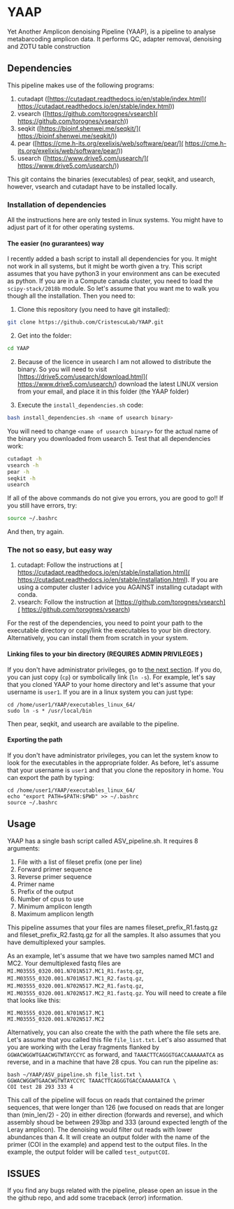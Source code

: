 ﻿# YAAP
Yet Another Amplicon denoising Pipeline (YAAP), is a pipeline to analyse 
metabarcoding amplicon data. It performs QC, adapter removal, denoising and 
ZOTU table construction

## Dependencies
This pipeline makes use of the following programs:
1. cutadapt ([https://cutadapt.readthedocs.io/en/stable/index.html](
https://cutadapt.readthedocs.io/en/stable/index.html))
2. vsearch ([https://github.com/torognes/vsearch](
https://github.com/torognes/vsearch))
3. seqkit ([https://bioinf.shenwei.me/seqkit/](
https://bioinf.shenwei.me/seqkit/))
4. pear ([https://cme.h-its.org/exelixis/web/software/pear/](
https://cme.h-its.org/exelixis/web/software/pear/))
5. usearch ([https://www.drive5.com/usearch/](
https://www.drive5.com/usearch/))

This git contains the binaries (executables) of pear, seqkit, and usearch, 
however, vsearch and cutadapt have to be installed locally.

### Installation of dependencies
All the instructions here are only tested in linux systems. You might have to 
adjust part of it for other operating systems.

#### **The easier (no gurarantees) way**
I recently added a bash script to install all dependencies for you. It might 
not work in all systems, but it might be worth given a try. This script assumes
that you have python3 in your environment ans can be executed as python. If you
are in a Compute canada cluster, you need to load the `scipy-stack/2018b` 
module. So let's assume that you want me to walk you though all the 
installation. Then you need to:
1. Clone this repository (you need to have git installed):
```bash
git clone https://github.com/CristescuLab/YAAP.git
```
2. Get into the folder:
```bash
cd YAAP
```
2.  Because of the licence in usearch I am not allowed to distribute the binary.
So you will need to visit [https://drive5.com/usearch/download.html](
https://www.drive5.com/usearch/) download 
the latest LINUX version from your email, and place it in this folder (the YAAP 
folder)

4. Execute the `install_dependencies.sh` code:
```bash
bash install_dependencies.sh <name of usearch binary>
```
You will need to change `<name of usearch binary>` for the actual name of the 
binary you downloaded from usearch 
5. Test that all dependencies work:
```bash
cutadapt -h
vsearch -h
pear -h
seqkit -h
usearch 
```
If all of the above commands do not give you errors, you are good to go!! If you still have errors, try:
```bash
source ~/.bashrc
```
And then, try again.

### **The not so easy, but easy way**
1. cutadapt: Follow the instructions at [
https://cutadapt.readthedocs.io/en/stable/installation.html](
https://cutadapt.readthedocs.io/en/stable/installation.html). If you are using 
a computer cluster I advice you AGAINST installing cutadapt with conda.
2. vsearch: Follow the instruction at [https://github.com/torognes/vsearch](
https://github.com/torognes/vsearch)

For the rest of the dependencies, you need to point your path to the executable
directory or copy/link the executables to your bin directory.  Alternatively, 
you can install them from scratch in your system.

#### Linking files to your bin directory (REQUIRES ADMIN PRIVILEGES )
If you don't have administrator privileges, go to [the next section](#exporting-the-path). 
If you do, you can just copy (`cp`) or symbolically link (`ln -s`). 
For example, let's say that you cloned YAAP to your home directory and let's 
assume that your username is `user1`. If you are in a linux system you can just
 type:

```
cd /home/user1/YAAP/executables_linux_64/
sudo ln -s * /usr/local/bin
```

Then pear, seqkit, and usearch are available to the pipeline.


#### Exporting the path
If you don't have administrator privileges, you can let the system know to look
 for the executables in the appropriate folder. As before, let's assume that 
 your username is `user1` and that you clone the repository in home. You can 
 export the path by typing:
```
cd /home/user1/YAAP/executables_linux_64/
echo "export PATH=$PATH:$PWD" >> ~/.bashrc
source ~/.bashrc
```

## Usage
YAAP has a single bash script called ASV_pipeline.sh. It requires 8 arguments:
1. File with a list of fileset prefix (one per line)
2. Forward primer sequence
3. Reverse primer sequence
4. Primer name
5. Prefix of the output
6. Number of cpus to use
7. Minimum amplicon length
8. Maximum amplicon length

This pipeline assumes that your files are names fileset_prefix_R1.fastq.gz and 
fileset_prefix_R2.fastq.gz for all the samples. It also assumes that you have 
demultiplexed your samples.

As an example, let's assume that we have two samples named MC1 and MC2. Your 
demultiplexed fastq files are `MI.M03555_0320.001.N701N517.MC1_R1.fastq.gz`, 
`MI.M03555_0320.001.N701N517.MC1_R2.fastq.gz`, 
`MI.M03555_0320.001.N702N517.MC2_R1.fastq.gz`,
`MI.M03555_0320.001.N702N517.MC2_R1.fastq.gz`.
 You will need to create a file that looks like this:
 ```
MI.M03555_0320.001.N701N517.MC1
MI.M03555_0320.001.N702N517.MC2 
 ```
Alternatively, you can also create the with the path where the file sets are. 
Let's assume that you called this file `file_list.txt`. Let's also assumed that
 you are working with the Leray fragments flanked by 
 `GGWACWGGWTGAACWGTWTAYCCYC` as forward, and `TAAACTTCAGGGTGACCAAAAAATCA` as 
 reverse, and in a machine that have 28 cpus. You can run the pipeline as:
```
bash ~/YAAP/ASV_pipeline.sh file_list.txt \
GGWACWGGWTGAACWGTWTAYCCYC TAAACTTCAGGGTGACCAAAAAATCA \
COI test 28 293 333 4
```

This call of the pipeline will focus on reads that contained the primer 
sequences, that were longer than 126 (we focused on reads that are longer than 
(min_len/2) - 20) in either direction (forwards and reverse), and which 
assembly shoud be between 293bp and 333 (around expected length of the Leray 
amplicon). The denoising would filter out reads with lower abundances than 4.
It will create an output folder with the name of the primer (COI in 
the example) and append test to the output files. In the example, the output 
folder will be called `test_outputCOI`.


## ISSUES
If you find any bugs related with the pipeline, please open an issue in the the
github repo, and add some traceback (error) information.
